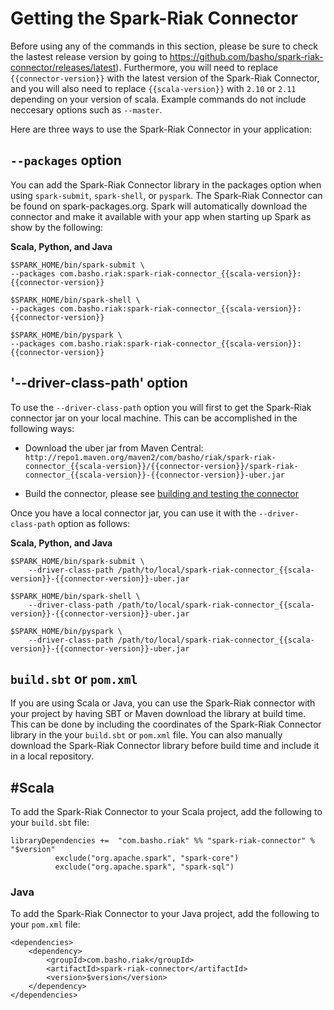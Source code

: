 # Getting the Spark-Riak Connector

Before using any of the commands in this section, please be sure to check the lastest release version by going to https://github.com/basho/spark-riak-connector/releases/latest). Furthermore, you will need to replace `{{connector-version}}` with the latest version of the Spark-Riak Connector, and you will also need to replace `{{scala-version}}` with `2.10` or `2.11` depending on your version of scala. Example commands do not include neccesary options such as `--master`. 

Here are three ways to use the Spark-Riak Connector in your application:

## `--packages` option

You can add the Spark-Riak Connector library in the packages option when using `spark-submit`, `spark-shell`, or `pyspark`. The Spark-Riak Connector can be found on spark-packages.org. Spark will automatically download the connector and make it available with your app when starting up Spark as show by the following:

**Scala, Python, and Java**
```
$SPARK_HOME/bin/spark-submit \
--packages com.basho.riak:spark-riak-connector_{{scala-version}}:{{connector-version}}

$SPARK_HOME/bin/spark-shell \
--packages com.basho.riak:spark-riak-connector_{{scala-version}}:{{connector-version}}

$SPARK_HOME/bin/pyspark \
--packages com.basho.riak:spark-riak-connector_{{scala-version}}:{{connector-version}}
```

## '--driver-class-path' option

To use the `--driver-class-path` option you will first to get the Spark-Riak connector jar on your local machine. This can be accomplished in the following ways:

- Download the uber jar from Maven Central: `http://repo1.maven.org/maven2/com/basho/riak/spark-riak-connector_{{scala-version}}/{{connector-version}}/spark-riak-connector_{{scala-version}}-{{connector-version}}-uber.jar `

- Build the connector, please see [building and testing the connector](./building-and-testing-connector.md)

Once you have a local connector jar, you can use it with the `--driver-class-path` option as follows:

**Scala, Python, and Java**
```
$SPARK_HOME/bin/spark-submit \
    --driver-class-path /path/to/local/spark-riak-connector_{{scala-version}}-{{connector-version}}-uber.jar

$SPARK_HOME/bin/spark-shell \
    --driver-class-path /path/to/local/spark-riak-connector_{{scala-version}}-{{connector-version}}-uber.jar

$SPARK_HOME/bin/pyspark \
    --driver-class-path /path/to/local/spark-riak-connector_{{scala-version}}-{{connector-version}}-uber.jar
```

## `build.sbt` or `pom.xml`

If you are using Scala or Java, you can use the Spark-Riak connector with your project by having SBT or Maven download the library at build time. This can be done by including the coordinates of the Spark-Riak Connector library in the your `build.sbt` or `pom.xml` file. You can also manually download the Spark-Riak Connector library before build time and include it in a local repository.

## #Scala

To add the Spark-Riak Connector to your Scala project, add the following to your `build.sbt` file:

```
libraryDependencies +=  "com.basho.riak" %% "spark-riak-connector" % "$version"
          exclude("org.apache.spark", "spark-core")
          exclude("org.apache.spark", "spark-sql")
```

### Java

To add the Spark-Riak Connector to your Java project, add the following to your `pom.xml` file:

```
<dependencies>
    <dependency>
        <groupId>com.basho.riak</groupId>
        <artifactId>spark-riak-connector</artifactId>
        <version>$version</version>
    </dependency>
</dependencies>
```